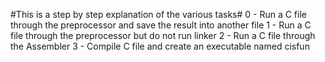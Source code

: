 #This is a step by step explanation of the various tasks#
0 - Run a C file through the preprocessor and save the result into another file
1 - Run a C file through the preprocessor but do not run linker
2 - Run a C file through the Assembler
3 - Compile C file and create an executable named cisfun
